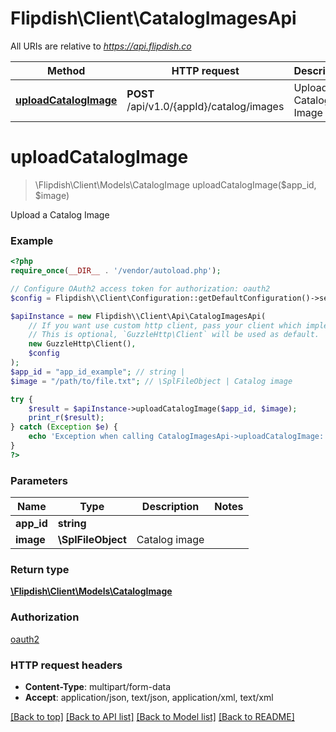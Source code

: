 # Flipdish\\Client\CatalogImagesApi

All URIs are relative to *https://api.flipdish.co*

Method | HTTP request | Description
------------- | ------------- | -------------
[**uploadCatalogImage**](CatalogImagesApi.md#uploadCatalogImage) | **POST** /api/v1.0/{appId}/catalog/images | Upload a Catalog Image


# **uploadCatalogImage**
> \Flipdish\\Client\Models\CatalogImage uploadCatalogImage($app_id, $image)

Upload a Catalog Image

### Example
```php
<?php
require_once(__DIR__ . '/vendor/autoload.php');

// Configure OAuth2 access token for authorization: oauth2
$config = Flipdish\\Client\Configuration::getDefaultConfiguration()->setAccessToken('YOUR_ACCESS_TOKEN');

$apiInstance = new Flipdish\\Client\Api\CatalogImagesApi(
    // If you want use custom http client, pass your client which implements `GuzzleHttp\ClientInterface`.
    // This is optional, `GuzzleHttp\Client` will be used as default.
    new GuzzleHttp\Client(),
    $config
);
$app_id = "app_id_example"; // string | 
$image = "/path/to/file.txt"; // \SplFileObject | Catalog image

try {
    $result = $apiInstance->uploadCatalogImage($app_id, $image);
    print_r($result);
} catch (Exception $e) {
    echo 'Exception when calling CatalogImagesApi->uploadCatalogImage: ', $e->getMessage(), PHP_EOL;
}
?>
```

### Parameters

Name | Type | Description  | Notes
------------- | ------------- | ------------- | -------------
 **app_id** | **string**|  |
 **image** | **\SplFileObject**| Catalog image |

### Return type

[**\Flipdish\\Client\Models\CatalogImage**](../Model/CatalogImage.md)

### Authorization

[oauth2](../../README.md#oauth2)

### HTTP request headers

 - **Content-Type**: multipart/form-data
 - **Accept**: application/json, text/json, application/xml, text/xml

[[Back to top]](#) [[Back to API list]](../../README.md#documentation-for-api-endpoints) [[Back to Model list]](../../README.md#documentation-for-models) [[Back to README]](../../README.md)

